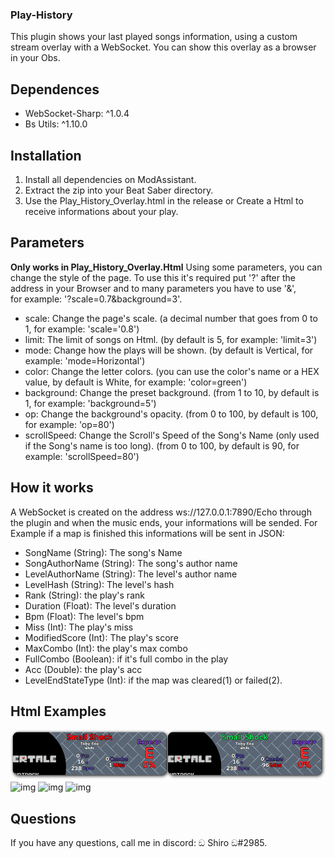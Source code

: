### Play-History
  This plugin shows your last played songs information, using a custom stream overlay with a WebSocket. You can show this overlay as a browser in your Obs. 

## Dependences
- WebSocket-Sharp: ^1.0.4
- Bs Utils: ^1.10.0

## Installation
  1. Install all dependencies on ModAssistant.
  2. Extract the zip into your Beat Saber directory.
  3. Use the Play_History_Overlay.html in the release or Create a Html to receive informations about your play. 

## Parameters
  **Only works in Play_History_Overlay.Html**
  Using some parameters, you can change the style of the page. To use this it's required put '?' after the address in your Browser and to many parameters you have to use '&',     
  for example: '?scale=0.7&background=3'. 
- scale: Change the page's scale. (a decimal number that goes from 0 to 1, for example: 'scale='0.8')
- limit: The limit of songs on Html. (by default is 5, for example: 'limit=3')
- mode: Change how the plays will be shown. (by default is Vertical, for example: 'mode=Horizontal')
- color: Change the letter colors. (you can use the color's name or a HEX value, by default is White, for example: 'color=green')
- background: Change the preset background. (from 1 to 10, by default is 1, for example: 'background=5')
- op: Change the background's opacity. (from 0 to 100, by default is 100, for example: 'op=80')
- scrollSpeed: Change the Scroll's Speed of the Song's Name (only used if the Song's name is too long). (from 0 to 100, by default is 90, for example: 'scrollSpeed=80')

## How it works
  A WebSocket is created on the address ws://127.0.0.1:7890/Echo through the plugin and when the music ends, your informations will be sended. For Example if a map is finished     this informations will be sent in JSON:
- SongName (String): The song's Name
- SongAuthorName (String): The song's author name
- LevelAuthorName (String): The level's author name
- LevelHash (String): The level's hash
- Rank (String): the play's rank
- Duration (Float): The level's duration
- Bpm (Float): The level's bpm
- Miss (Int): The play's miss
- ModifiedScore (Int): The play's score
- MaxCombo (Int): the play's max combo
- FullCombo (Boolean): if it's full combo in the play
- Acc (Double): the play's acc
- LevelEndStateType (Int): if the map was cleared(1) or failed(2).

## Html Examples
![img](https://github.com/PotetoShiro/Play-History/blob/main/Examples/4.png?raw=true)
![img](https://github.com/PotetoShiro/Play-History/blob/main/Examples/5.gif?raw=true)
![img](https://github.com/PotetoShiro/Play-History/blob/main/Examples/6.gif?raw=true)
![img](https://github.com/PotetoShiro/Play-History/blob/main/Examples/7.gif?raw=true)
  
## Questions
  If you have any questions, call me in discord: ඞ Shiro ඞ#2985.
